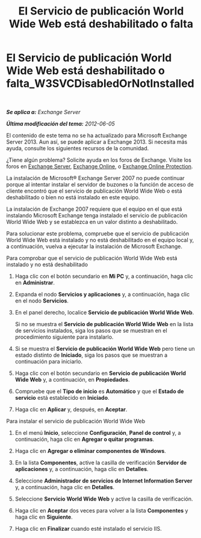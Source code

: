 ﻿---
title: 'El Servicio de publicación World Wide Web está deshabilitado o falta'
TOCTitle: El Servicio de publicación World Wide Web está deshabilitado o falta_W3SVCDisabledOrNotInstalled
ms:assetid: 2d26d778-ddf1-4225-b5e2-f6b49d819c94
ms:mtpsurl: https://technet.microsoft.com/es-es/library/ms.exch.setupreadiness.w3svcdisabledornotinstalled(v=EXCHG.150)
ms:contentKeyID: 48267939
ms.date: 05/22/2018
mtps_version: v=EXCHG.150
ms.translationtype: MT
---

# El Servicio de publicación World Wide Web está deshabilitado o falta\_W3SVCDisabledOrNotInstalled

 

_**Se aplica a:** Exchange Server_

_**Última modificación del tema:** 2012-06-05_

El contenido de este tema no se ha actualizado para Microsoft Exchange Server 2013. Aun así, se puede aplicar a Exchange 2013. Si necesita más ayuda, consulte los siguientes recursos de la comunidad.

¿Tiene algún problema? Solicite ayuda en los foros de Exchange. Visite los foros en [Exchange Server](https://go.microsoft.com/fwlink/p/?linkid=60612), [Exchange Online](https://go.microsoft.com/fwlink/p/?linkid=267542), o [Exchange Online Protection](https://go.microsoft.com/fwlink/p/?linkid=285351).

La instalación de Microsoft® Exchange Server 2007 no puede continuar porque al intentar instalar el servidor de buzones o la función de acceso de cliente encontró que el servicio de publicación World Wide Web o está deshabilitado o bien no está instalado en este equipo.

La instalación de Exchange 2007 requiere que el equipo en el que está instalando Microsoft Exchange tenga instalado el servicio de publicación World Wide Web y se establezca en un valor distinto a deshabilitado.

Para solucionar este problema, compruebe que el servicio de publicación World Wide Web está instalado y no está deshabilitado en el equipo local y, a continuación, vuelva a ejecutar la instalación de Microsoft Exchange.

Para comprobar que el servicio de publicación World Wide Web está instalado y no está deshabilitado

1.  Haga clic con el botón secundario en **Mi PC** y, a continuación, haga clic en **Administrar**.

2.  Expanda el nodo **Servicios y aplicaciones** y, a continuación, haga clic en el nodo **Servicios**.

3.  En el panel derecho, localice **Servicio de publicación World Wide Web**.
    
    Si no se muestra el **Servicio de publicación World Wide Web** en la lista de servicios instalados, siga los pasos que se muestran en el procedimiento siguiente para instalarlo.

4.  Si se muestra el **Servicio de publicación World Wide Web** pero tiene un estado distinto de **Iniciado**, siga los pasos que se muestran a continuación para iniciarlo.

5.  Haga clic con el botón secundario en **Servicio de publicación World Wide Web** y, a continuación, en **Propiedades**.

6.  Compruebe que el **Tipo de inicio** es **Automático** y que el **Estado de servicio** está establecido en **Iniciado**.

7.  Haga clic en **Aplicar** y, después, en **Aceptar**.

Para instalar el servicio de publicación World Wide Web

1.  En el menú **Inicio**, seleccione **Configuración**, **Panel de control** y, a continuación, haga clic en **Agregar o quitar programas**.

2.  Haga clic en **Agregar o eliminar componentes de Windows**.

3.  En la lista **Componentes**, active la casilla de verificación **Servidor de aplicaciones** y, a continuación, haga clic en **Detalles**.

4.  Seleccione **Administrador de servicios de Internet Information Server** y, a continuación, haga clic en **Detalles**.

5.  Seleccione **Servicio World Wide Web** y active la casilla de verificación.

6.  Haga clic en **Aceptar** dos veces para volver a la lista **Componentes** y haga clic en **Siguiente**.

7.  Haga clic en **Finalizar** cuando esté instalado el servicio IIS.

